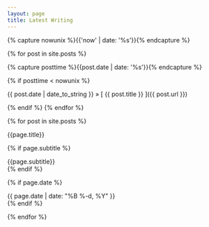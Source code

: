 ```yaml
---
layout: page
title: Latest Writing
---
```

{% capture nowunix %}{{'now' | date: '%s'}}{% endcapture %}

{% for post in site.posts %}

{% capture posttime %}{{post.date | date: '%s'}}{% endcapture %}

{% if posttime < nowunix %}

{{ post.date | date_to_string }} &raquo; [ {{ post.title }} ]({{ post.url }})

{% endif %}
{% endfor %}

{% for post in site.posts %}

<div class="postcontainer">
  <div class="posttitle">{{page.title}}</div>

{% if page.subtitle %}
<div class='subtitle'>{{page.subtitle}}</div>
  {% endif %}

{% if page.date %}
<div class="dateline">{{ page.date | date: "%B %-d, %Y" }}</div>
  {% endif %}

{% endfor %}
